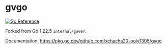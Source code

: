 # gvgo

[![Go Reference](https://pkg.go.dev/badge/github.com/xchacha20-poly1305/gvgo.svg)](https://pkg.go.dev/github.com/xchacha20-poly1305/gvgo)

Forked from Go 1.22.5 `internal/gover`.

Documentation: <https://pkg.go.dev/github.com/xchacha20-poly1305/gvgo>